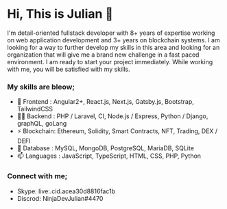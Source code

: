 # Hi, This is Julian 👋

I'm detail-oriented fullstack developer with 8+ years of expertise working on web application development and 3+ years on blockchain systems.
I am looking for a way to further develop my skills in this area and looking for an organization that will give me a brand new challenge in a fast paced environment.
I am ready to start your project immediately. While working with me, you will be satisfied with my skills.

### My skills are bleow;
- 🌱 Frontend : Angular2+, React.js, Next.js, Gatsby.js, Bootstrap, TailwindCSS
- 👨‍💻 Backend : PHP / Laravel, CI, Node.js / Express, Python / Django, graphQL, goLang
- ⚡ Blockchain: Ethereum, Solidity, Smart Contracts, NFT, Trading, DEX / DEFI 
- 💬 Database : MySQL, MongoDB, PostgreSQL, MariaDB, SQLite
- 📫 Languages : JavaScript, TypeScript, HTML, CSS, PHP, Python

### Connect with me;
- Skype: live:.cid.acea30d8816fac1b
- Discrod: NinjaDevJulian#4470
<!--
**julianstore/julianstore** is a ✨ _special_ ✨ repository because its `README.md` (this file) appears on your GitHub profile.

Here are some ideas to get you started:

- 🔭 I’m currently working on ...
- 🌱 I’m currently learning ...
- 👯 I’m looking to collaborate on ...
- 🤔 I’m looking for help with ...
- 💬 Ask me about ...
- 📫 How to reach me: ...
- 😄 Pronouns: ...
- ⚡ Fun fact: ...
-->
